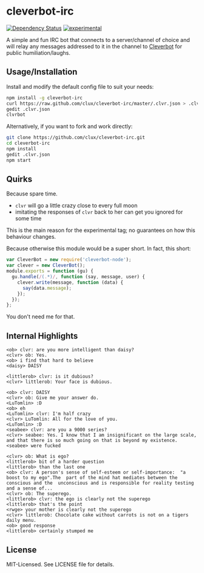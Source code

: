 # cleverbot-irc
[![Dependency Status](https://david-dm.org/clux/cleverbot-irc.png)](https://david-dm.org/clux/cleverbot-irc)
[![experimental](http://hughsk.github.io/stability-badges/dist/experimental.svg)](http://nodejs.org/api/documentation.html#documentation_stability_index)

A simple and fun IRC bot that connects to a server/channel of choice and will relay any messages addressed to it in the channel to [Cleverbot](http://http://www.cleverbot.com/) for public humiliation/laughs.

## Usage/Installation
Install and modify the default config file to suit your needs:

```bash
npm install -g cleverbot-irc
curl https://raw.github.com/clux/cleverbot-irc/master/.clvr.json > .clvr.json
gedit .clvr.json
clvrbot
```

Alternatively, if you want to fork and work directly:

```bash
git clone https://github.com/clux/cleverbot-irc.git
cd cleverbot-irc
npm install
gedit .clvr.json
npm start
```

## Quirks
Because spare time.

- `clvr` will go a little crazy close to every full moon
- imitating the responses of `clvr` back to her can get you ignored for some time

This is the main reason for the experimental tag; no guarantees on how this behaviour changes.

Because otherwise this module would be a super short. In fact, this short:

```js
var CleverBot = new require('cleverbot-node');
var clever = new CleverBot();
module.exports = function (gu) {
  gu.handle(/(.*)/, function (say, message, user) {
    clever.write(message, function (data) {
      say(data.message);
    });
  });
};
```

You don't need me for that.

## Internal Highlights

```
<ob> clvr: are you more intelligent than daisy?
<clvr> ob: Yes.
<ob> i find that hard to believe
<daisy> DAISY
```

```
<littlerob> clvr: is it dubious?
<clvr> littlerob: Your face is dubious.
```

```
<ob> clvr: DAISY
<clvr> ob: Give me your answer do.
<LuTomlin> :D
<ob> eh
<LuTomlin> clvr: I'm half crazy
<clvr> LuTomlin: All for the love of you.
<LuTomlin> :D
<seabee> clvr: are you a 9000 series?
<clvr> seabee: Yes. I know that I am insignificant on the large scale, and that there is so much going on that is beyond my existence.
<seabee> were fucked
```

```
<clvr> ob: What is ego?
<littlerob> bit of a harder question
<littlerob> than the last one
<ob> clvr: A person's sense of self-esteem or self-importance:  "a boost to my ego".The  part of the mind hat mediates between the conscious and the  unconscious and is responsible for reality testing and a sense of...
<clvr> ob: The superego.
<littlerob> clvr: the ego is clearly not the superego
<littlerob> that's the point
<rwge> your mother is clearly not the superego
<clvr> littlerob: Chocolate cake without carrots is not on a tigers daily menu.
<ob> good response
<littlerob> certainly stumped me
```

## License
MIT-Licensed. See LICENSE file for details.
